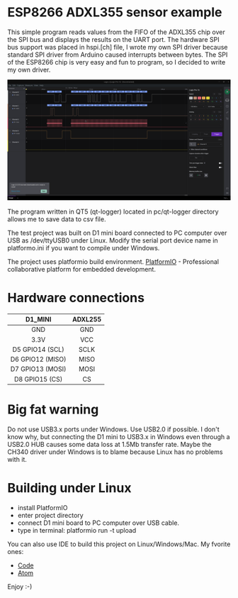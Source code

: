 # ESP8266 ADXL355 sensor example

This simple program reads values from the FIFO of the ADXL355 chip over the SPI bus and displays the results on the UART port.
The hardware SPI bus support was placed in hspi.[ch] file, I wrote my own SPI driver because standard SPI driver from Arduino caused interrupts between bytes. 
The SPI of the ESP8266 chip is very easy and fun to program, so I decided to write my own driver.

![](https://github.com/BubuHub/esp8266_adxl355/blob/master/blob/assets/spi_my.png)

The program written in QT5 (qt-logger) located in pc/qt-logger directory allows me to save data to csv file.

The test project was built on D1 mini board connected to PC computer over USB as /dev/ttyUSB0 under Linux.
Modify the serial port device name in platformo.ini if you want to compile under Windows.

The project uses platformio build environment. 
[PlatformIO](https://platformio.org/) - Professional collaborative platform for embedded development.

# Hardware connections

| D1_MINI           |   ADXL255  |
| :---------------: | :--------: |
| GND               | GND        |
| 3.3V              | VCC        |
| D5 GPIO14 (SCL)   | SCLK       |
| D6 GPIO12 (MISO)  | MISO       |
| D7 GPIO13 (MOSI)  | MOSI       |
| D8 GPIO15 (CS)    | CS         |

# Big fat warning
Do not use USB3.x ports under Windows. Use USB2.0 if possible. 
I don't know why, but connecting the D1 mini to USB3.x in Windows even through a USB2.0 HUB causes some data loss at 1.5Mb transfer rate.  Maybe the CH340 driver under Windows is to blame because Linux has no problems with it.


# Building under Linux
* install PlatformIO
* enter project directory
* connect D1 mini board to PC computer over USB cable.
* type in terminal:
  platformio run -t upload  

You can also use IDE to build this project on Linux/Windows/Mac. My fvorite ones:
* [Code](https://code.visualstudio.com/) 
* [Atom](https://atom.io/)

Enjoy :-)
